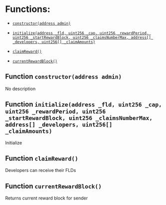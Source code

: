 # Functions:

- [`constructor(address admin)`](#DeveloperVault-constructor-address-)

- [`initialize(address _fld, uint256 _cap, uint256 _rewardPeriod, uint256 _startRewardBlock, uint256 _claimsNumberMax, address[] _developers, uint256[] _claimAmounts)`](#DeveloperVault-initialize-address-uint256-uint256-uint256-uint256-address---uint256---)

- [`claimReward()`](#DeveloperVault-claimReward--)

- [`currentRewardBlock()`](#DeveloperVault-currentRewardBlock--)

## Function `constructor(address admin) `

No description

## Function `initialize(address _fld, uint256 _cap, uint256 _rewardPeriod, uint256 _startRewardBlock, uint256 _claimsNumberMax, address[] _developers, uint256[] _claimAmounts) `

Initialize

## Function `claimReward() `

Developers can receive their FLDs

## Function `currentRewardBlock() `

Returns current reward block for sender
